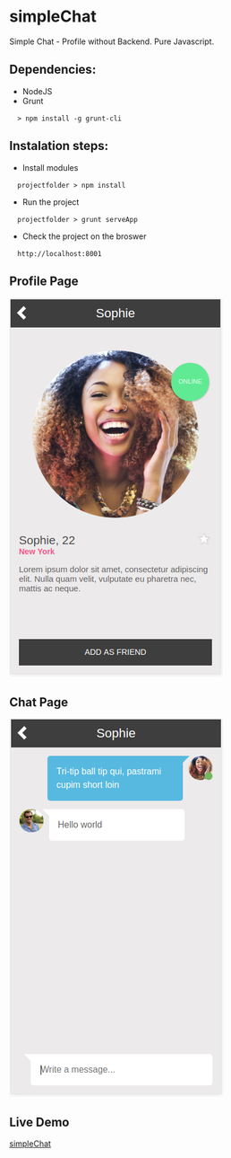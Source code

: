 # simpleChat
Simple Chat - Profile without Backend.
Pure Javascript.

## Dependencies:
- NodeJS
- Grunt
```
  > npm install -g grunt-cli
```

## Instalation steps:
- Install modules
```
  projectfolder > npm install
```
- Run the project
```
  projectfolder > grunt serveApp
```
- Check the project on the broswer
```
  http://localhost:8001
```

## Profile Page

![Profile Page](https://raw.githubusercontent.com/yngrdyn/simpleChat/master/img/Screenshot%20from%202018-02-07%2013-38-49.png)

## Chat Page

![Chat Page](https://raw.githubusercontent.com/yngrdyn/simpleChat/master/img/Screenshot%20from%202018-02-07%2013-39-31.png)

## Live Demo
[simpleChat](http://yngrdyn.getforge.io/index.html)